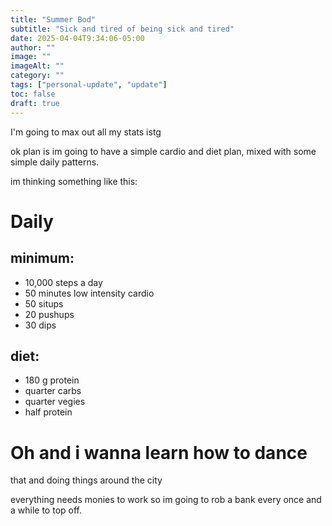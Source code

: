 ```yaml
---
title: "Summer Bod"
subtitle: "Sick and tired of being sick and tired"
date: 2025-04-04T9:34:06-05:00
author: ""
image: ""
imageAlt: ""
category: ""
tags: ["personal-update", "update"]
toc: false
draft: true
---
```

I'm going to max out all my stats istg

ok plan is im going to have a simple cardio and diet plan, mixed with some simple daily patterns.

im thinking something like this:

# Daily

## minimum:
- 10,000 steps a day
- 50 minutes low intensity cardio
- 50 situps
- 20 pushups
- 30 dips

## diet:
- 180 g protein
- quarter carbs
- quarter vegies
- half protein


# Oh and i wanna learn how to dance

that and doing things around the city

everything needs monies to work so im going to rob a bank every once and a while to top off.

